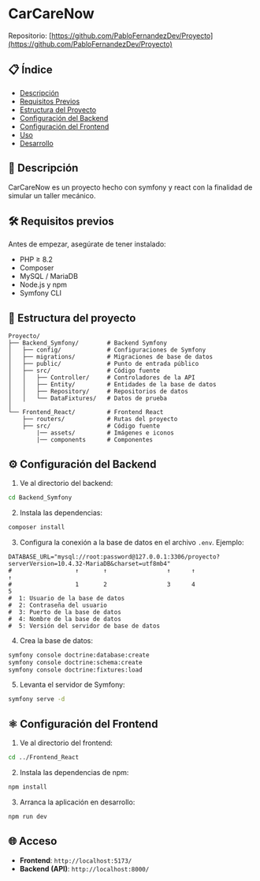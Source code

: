 # CarCareNow

Repositorio: [https://github.com/PabloFernandezDev/Proyecto](https://github.com/PabloFernandezDev/Proyecto)

## 📋 Índice

- [Descripción](#-descripción)
- [Requisitos Previos](#-requisitos-previos)
- [Estructura del Proyecto](#-estructura-del-proyecto)
- [Configuración del Backend](#-configuración-del-backend)
- [Configuración del Frontend](#-configuración-del-frontend)
- [Uso](#-uso)
- [Desarrollo](#-desarrollo)

## 🎯 Descripción

CarCareNow es un proyecto hecho con symfony y react con la finalidad de simular un taller mecánico.


## 🛠 Requisitos previos

Antes de empezar, asegúrate de tener instalado:

- PHP ≥ 8.2
- Composer
- MySQL / MariaDB
- Node.js y npm
- Symfony CLI

## 📁 Estructura del proyecto

```
Proyecto/
├── Backend_Symfony/        # Backend Symfony
│   ├── config/             # Configuraciones de Symfony
│   ├── migrations/         # Migraciones de base de datos
│   ├── public/             # Punto de entrada público
│   ├── src/                # Código fuente
│   │   ├── Controller/     # Controladores de la API
│   │   ├── Entity/         # Entidades de la base de datos
│   │   ├── Repository/     # Repositorios de datos
│   │   └── DataFixtures/   # Datos de prueba
│
└── Frontend_React/         # Frontend React
    ├── routers/            # Rutas del proyecto
    ├── src/                # Código fuente
        |── assets/         # Imágenes e iconos
        |── components      # Componentes
```

## ⚙️ Configuración del Backend

1. Ve al directorio del backend:

```bash
cd Backend_Symfony
```

2. Instala las dependencias:

```bash
composer install
```


3. Configura la conexión a la base de datos en el archivo `.env`. Ejemplo:

```env
DATABASE_URL="mysql://root:password@127.0.0.1:3306/proyecto?serverVersion=10.4.32-MariaDB&charset=utf8mb4"
#                  ↑       ↑                 ↑      ↑                        ↑
#                  1       2                 3      4                        5
#  1: Usuario de la base de datos
#  2: Contraseña del usuario
#  3: Puerto de la base de datos
#  4: Nombre de la base de datos
#  5: Versión del servidor de base de datos
```
 
4. Crea la base de datos:

```bash
symfony console doctrine:database:create
symfony console doctrine:schema:create
symfony console doctrine:fixtures:load
```

5. Levanta el servidor de Symfony:

```bash
symfony serve -d
```

## ⚛️ Configuración del Frontend

1. Ve al directorio del frontend:

```bash
cd ../Frontend_React
```

2. Instala las dependencias de npm:

```bash
npm install
```

3. Arranca la aplicación en desarrollo:

```bash
npm run dev
```

## 🌐 Acceso

- **Frontend**: `http://localhost:5173/`
- **Backend (API)**: `http://localhost:8000/`